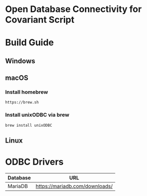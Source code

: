 # Open Database Connectivity for Covariant Script

# Build Guide

## Windows

## macOS

### Install homebrew

`https://brew.sh`

### Install unixODBC via brew

`brew install unixODBC`

## Linux

# ODBC Drivers

|Database|URL|
|----|----|
|MariaDB|https://mariadb.com/downloads/|